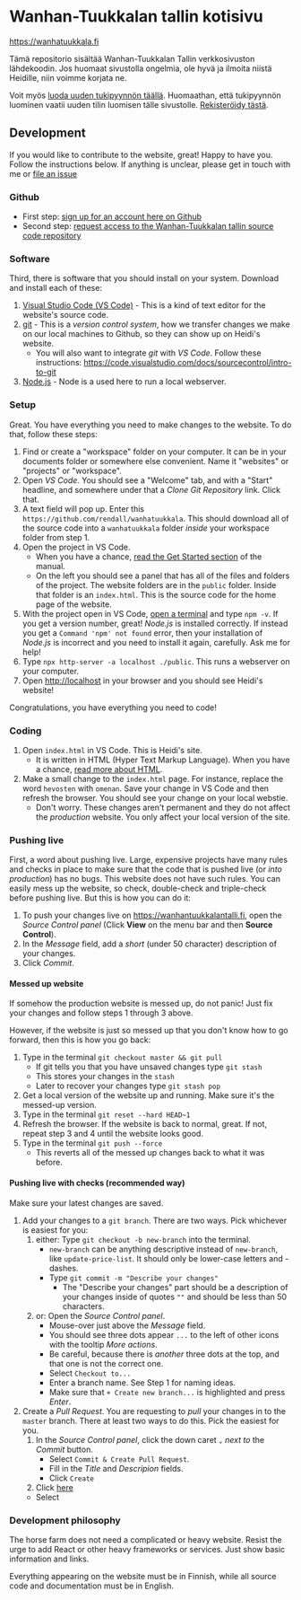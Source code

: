 # Wanhan-Tuukkalan tallin kotisivu

<https://wanhatuukkala.fi>

Tämä repositorio sisältää Wanhan-Tuukkalan Tallin verkkosivuston lähdekoodin. Jos huomaat sivustolla ongelmia, ole hyvä ja ilmoita niistä Heidille, niin voimme korjata ne.

Voit myös [luoda uuden tukipyynnön täällä](https://github.com/rendall/wanhatuukkala/issues/new). Huomaathan, että tukipyynnön luominen vaatii uuden tilin luomisen tälle sivustolle. [Rekisteröidy tästä](https://github.com/signup?return_to=https%3A%2F%2Fgithub.com%2Frendall%2Fwanhatuukkala%2Fissues%2Fnew&source=login).

## Development

If you would like to contribute to the website, great! Happy to have you. Follow the instructions below. If anything is unclear, please get in touch with me or [file an issue](https://github.com/rendall/wanhatuukkala/issues/new)

### Github

- First step: [sign up for an account here on Github](https://github.com/signup)
- Second step: [request access to the Wanhan-Tuukkalan tallin source code repository](https://github.com/rendall/wanhatuukkala/issues/new)

### Software

Third, there is software that you should install on your system. Download and install each of these:

1. [Visual Studio Code (VS Code)](https://code.visualstudio.com/) - This is a kind of text editor for the website's source code.
1. [git](https://git-scm.com/downloads) - This is a _version control system_, how we transfer changes we make on our local machines to Github, so they can show up on Heidi's website.
   - You will also want to integrate _git_ with _VS Code_. Follow these instructions: <https://code.visualstudio.com/docs/sourcecontrol/intro-to-git>
1. [Node.js](https://nodejs.org/) - Node is a used here to run a local webserver.

### Setup

Great. You have everything you need to make changes to the website. To do that, follow these steps:

1. Find or create a "workspace" folder on your computer. It can be in your documents folder or somewhere else convenient. Name it "websites" or "projects" or "workspace".
2. Open _VS Code_. You should see a "Welcome" tab, and with a "Start" headline, and somewhere under that a _Clone Git Repository_ link. Click that.
3. A text field will pop up. Enter this `https://github.com/rendall/wanhatuukkala`. This should download all of the source code into a `wanhatuukkala` folder _inside_ your workspace folder from step 1.
4. Open the project in VS Code.
   - When you have a chance, [read the Get Started section](https://code.visualstudio.com/docs/getstarted/userinterface) of the manual.
   - On the left you should see a panel that has all of the files and folders of the project. The website folders are in the `public` folder. Inside that folder is an `index.html`. This is the source code for the home page of the website.
5. With the project open in VS Code, [open a terminal](https://code.visualstudio.com/docs/terminal/basics) and type `npm -v`. If you get a version number, great! _Node.js_ is installed correctly. If instead you get a `Command 'npm' not found` error, then your installation of _Node.js_ is incorrect and you need to install it again, carefully. Ask me for help!
6. Type `npx http-server -a localhost ./public`. This runs a webserver on your computer.
7. Open <http://localhost> in your browser and you should see Heidi's website!

Congratulations, you have everything you need to code!

### Coding

1. Open `index.html` in VS Code. This is Heidi's site.
   - It is written in HTML (Hyper Text Markup Language). When you have a chance, [read more about HTML](https://developer.mozilla.org/en-US/docs/Learn/Getting_started_with_the_web/HTML_basics).
2. Make a small change to the `index.html` page. For instance, replace the word `hevosten` with `omenan`. Save your change in VS Code and then refresh the browser. You should see your change on your local webstie.
   - Don't worry. These changes aren't permanent and they do not affect the _production_ website. You only affect your local version of the site.

### Pushing live

First, a word about pushing live. Large, expensive projects have many rules and checks in place to make sure that the code that is pushed live (or _into production_) has no bugs. This website does not have such rules. You can easily mess up the website, so check, double-check and triple-check before pushing live. But this is how you can do it:

1. To push your changes live on <https://wanhantuukkalantalli.fi>, open the _Source Control panel_ (Click **View** on the menu bar and then **Source Control**).
2. In the _Message_ field, add a _short_ (under 50 character) description of your changes.
3. Click _Commit_.

#### Messed up website

If somehow the production website is messed up, do not panic! Just fix your changes and follow steps 1 through 3 above.

However, if the website is just so messed up that you don't know how to go forward, then this is how you go back:

1. Type in the terminal `git checkout master && git pull`
   - If git tells you that you have unsaved changes type `git stash`
   - This stores your changes in the `stash`
   - Later to recover your changes type `git stash pop`
2. Get a local version of the website up and running. Make sure it's the messed-up version.
3. Type in the terminal `git reset --hard HEAD~1`
4. Refresh the browser. If the website is back to normal, great. If not, repeat step 3 and 4 until the website looks good.
5. Type in the terminal `git push --force`
   - This reverts all of the messed up changes back to what it was before.

#### Pushing live with checks (recommended way)

Make sure your latest changes are saved.

1. Add your changes to a `git branch`. There are two ways. Pick whichever is easiest for you:
   1. either: Type `git checkout -b new-branch` into the terminal.
      - `new-branch` can be anything descriptive instead of `new-branch`, like `update-price-list`. It should only be lower-case letters and - dashes.
      - Type `git commit -m "Describe your changes"`
        - The "Describe your changes" part should be a description of your changes inside of quotes `""` and should be less than 50 characters.
   2. or: Open the _Source Control panel_.
      - Mouse-over just above the _Message_ field.
      - You should see three dots appear `...` to the left of other icons with the tooltip _More actions_.
      - Be careful, because there is _another_ three dots at the top, and that one is not the correct one.
      - Select `Checkout to...`
      - Enter a branch name. See Step 1 for naming ideas.
      - Make sure that `+ Create new branch...` is highlighted and press _Enter_.
2. Create a _Pull Request_. You are requesting to _pull_ your changes in to the `master` branch. There at least two ways to do this. Pick the easiest for you.
   1. In the _Source Control panel_, click the down caret `⌄` _next to_ the _Commit_ button.
      - Select `Commit & Create Pull Request`.
      - Fill in the _Title_ and _Descripion_ fields.
      - Click `Create`
   2. Click [here](https://github.com/rendall/wanhatuukkala/compare)
   - Select

### Development philosophy

The horse farm does not need a complicated or heavy website. Resist the urge to add React or other heavy frameworks or services. Just show basic information and links.

Everything appearing on the website must be in Finnish, while all source code and documentation must be in English.
